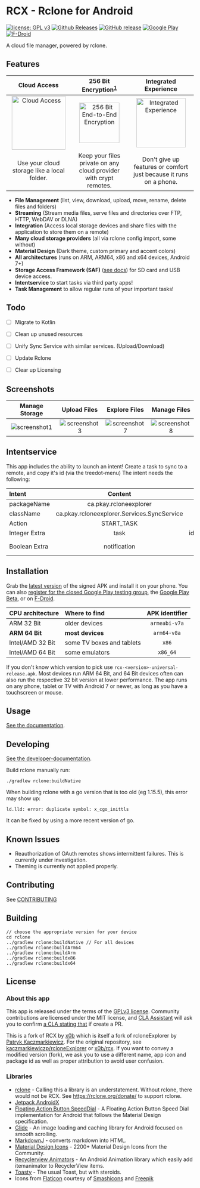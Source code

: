 # RCX - Rclone for Android
[![license: GPL v3](https://img.shields.io/badge/License-GPLv3-blue.svg)](https://github.com/newhinton/extract/blob/master/LICENSE) [![Github Releases](https://img.shields.io/github/downloads/newhinton/extract/total.svg)](https://github.com/newhinton/extract/releases) [![GitHub release](https://img.shields.io/github/v/release/newhinton/extract?include_prereleases)](https://github.com/newhinton/extract/releases/latest) [![Google Play](https://img.shields.io/badge/Google_Play-stable-brightgreen)](https://play.google.com/store/apps/details?id=io.github.x0b.rcx) [![F-Droid](https://img.shields.io/badge/F%E2%80%93Droid-stable-blue)](https://f-droid.org/packages/io.github.x0b.rcx)

A cloud file manager, powered by rclone. 

Features
--------

Cloud Access | 256 Bit Encryption<sup>[1](https://rclone.org/crypt/#file-encryption)</sup> | Integrated Experience
:-----:|:--------------:|:-----------:
<img src="https://github.com/x0b/rcx/blob/master/docs/cloud-computing.png?raw=true" alt="Cloud Access" width="144" /> | <img src="https://github.com/x0b/rcx/blob/master/docs/locked-padlock.png?raw=true" alt="256 Bit End-to-End Encryption" width="108" /> | <img src="https://github.com/x0b/rcx/blob/master/docs/smartphone.png?raw=true" alt="Integrated Experience" width="132"/>
Use your cloud storage like a local folder. | Keep your files private on any cloud provider with crypt remotes. | Don't give up features or comfort just because it runs on a phone.

- **File Management** (list, view, download, upload, move, rename, delete files and folders)
- **Streaming** (Stream media files, serve files and directories over FTP, HTTP, WebDAV or DLNA)
- **Integration** (Access local storage devices and share files with the application to store them on a remote)
- **Many cloud storage providers** (all via rclone config import, some without)
- **Material Design** (Dark theme, custom primary and accent colors)
- **All architectures** (runs on ARM, ARM64, x86 and x64 devices, Android 7+)
- **Storage Access Framework (SAF)** ([see docs](https://x0b.github.io/docs/#adding-local-storage-saf)) for SD card and USB device access.
- **Intentservice** to start tasks via third party apps!
- **Task Management** to allow regular runs of your important tasks!


Todo
-------------
- [ ] Migrate to Kotlin
- [ ] Clean up unused resources
- [ ] Unify Sync Service with similar services. (Upload/Download)
- [ ] Update Rclone
- [ ] Clear up Licensing


Screenshots
-----------
Manage Storage|Upload Files|Explore Files|Manage Files
:-----:|:--------------:|:-----------:|:---------:|
![screenshot1](https://github.com/x0b/rcx/blob/master/docs/screenshot_1.png?raw=true)|![screenshot3](https://github.com/x0b/rcx/blob/master/docs/screenshot_3.png?raw=true)|![screenshot7](https://github.com/x0b/rcx/blob/master/docs/screenshot_7.png?raw=true)|![screenshot8](https://github.com/x0b/rcx/blob/master/docs/screenshot_8.png?raw=true)


Intentservice
-------------
This app includes the ability to launch an intent! Create a task to sync to a remote, and copy it's id (via the treedot-menu)
The intent needs the following:

| Intent        | Content       |         |
| :------------- | :-------------: | -------------: |
| packageName      | ca.pkay.rcloneexplorer | |
| className      | ca.pkay.rcloneexplorer.Services.SyncService | |
| Action    | START_TASK | |
| Integer Extra    | task | idOfTask |
| Boolean Extra    | notification | true or false |

Installation
------------
Grab the [latest version](https://github.com/x0b/rcx/releases/latest) of the signed APK and install it on your phone. You can also [register for the closed Google Play testing group](https://groups.google.com/forum/#!forum/rcx-alpha/join), the [Google Play Beta](https://play.google.com/apps/testing/io.github.x0b.rcx), or on [F-Droid](https://f-droid.org/packages/io.github.x0b.rcx).

| CPU architecture | Where to find | APK identifier |
|:---|:--|:---:|
|ARM 32 Bit | older devices | ```armeabi-v7a``` |
|**ARM 64 Bit** | **most devices** | ```arm64-v8a``` |
|Intel/AMD 32 Bit | some TV boxes and tablets | ```x86``` |
|Intel/AMD 64 Bit | some emulators | ```x86_64``` |

If you don't know which version to pick use ```rcx-<version>-universal-release.apk```. Most devices run ARM 64 Bit, and 64 Bit devices often can also run the respective 32 bit version at lower performance. The app runs on any phone, tablet or TV with Android 7 or newer, as long as you have a touchscreen or mouse.

Usage
------------
[See the documentation](https://x0b.github.io/docs/).

Developing
------------
[See the developer-documentation](https://x0b.github.io/dev/).

Build rclone manually run:

```
./gradlew rclone:buildNative
```

When building rclone with a go version that is too old (eg 1.15.5), this error may show up:

```
ld.lld: error: duplicate symbol: x_cgo_inittls
```

It can be fixed by using a more recent version of go.

Known Issues
------------
- Reauthorization of OAuth remotes shows intermittent failures. This is currently under investigation.
- Theming is currently not applied properly.

Contributing
------------
See [CONTRIBUTING](./CONTRIBUTING.md)


Building
------------
```
// choose the appropriate version for your device
cd rclone
../gradlew rclone:buildNative // For all devices
../gradlew rclone:buildArm64
../gradlew rclone:buildArm
../gradlew rclone:buildx86
../gradlew rclone:buildx64
```



License
-----------------
### About this app
This app is released under the terms of the [GPLv3 license](https://github.com/x0b/rcx/blob/master/LICENSE). Community contributions are licensed under the MIT license, and [CLA Assistant](https://cla-assistant.io/) will ask you to confirm [a CLA stating that](https://gist.githubusercontent.com/x0b/889f037d76706fc9e3ab8ee1c047841b/raw/67c028b19e33111428904558cfda0c01039d1574/rcloneExplorer-cla-202001) if create a PR.


This is a fork of RCX by [x0b](https://github.com/x0b) which is itself a fork of rcloneExplorer by [Patryk Kaczmarkiewicz](https://github.com/kaczmarkiewiczp). For the original repository, see [kaczmarkiewiczp/rcloneExplorer](https://github.com/kaczmarkiewiczp/rcloneExplorer) or [x0b/rcx](https://github.com/x0b/rcx). If you want to convey a modified version (fork), we ask you to use a different name, app icon and package id as well as proper attribution to avoid user confusion.

### Libraries
- [rclone](https://github.com/rclone/rclone) - Calling this a library is an understatement. Without rclone, there would not be RCX. See https://rclone.org/donate/ to support rclone.
- [Jetpack AndroidX](https://developer.android.com/license)
- [Floating Action Button SpeedDial](https://github.com/leinardi/FloatingActionButtonSpeedDial) - A Floating Action Button Speed Dial implementation for Android that follows the Material Design specification.
- [Glide](https://github.com/bumptech/glide) - An image loading and caching library for Android focused on smooth scrolling.
- [MarkdownJ](https://github.com/myabc/markdownj) - converts markdown into HTML.
- [Material Design Icons](https://github.com/Templarian/MaterialDesign) - 2200+ Material Design Icons from the Community.
- [Recyclerview Animators](https://github.com/wasabeef/recyclerview-animators) - An Android Animation library which easily add itemanimator to RecyclerView items.
- [Toasty](https://github.com/GrenderG/Toasty) - The usual Toast, but with steroids.
- Icons from [Flaticon](https://www.flaticon.com) courtesy of [Smashicons](https://www.flaticon.com/authors/smashicons) and [Freepik](https://www.flaticon.com/authors/freepik)
